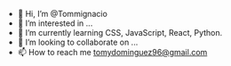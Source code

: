 - 👋 Hi, I’m @Tommignacio
- 👀 I’m interested in ...
- 🌱 I’m currently learning CSS, JavaScript, React, Python.
- 💞️ I’m looking to collaborate on ...
- 📫 How to reach me tomydominguez96@gmail.com

<!---
Tommignacio/Tommignacio is a ✨ special ✨ repository because its `README.md` (this file) appears on your GitHub profile.
You can click the Preview link to take a look at your changes.
--->
